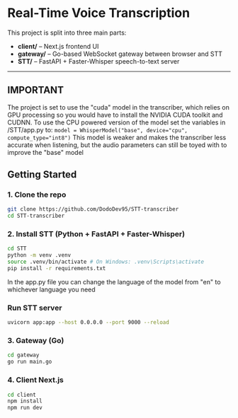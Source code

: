 ﻿# Real-Time Voice Transcription

This project is split into three main parts:

- **client/** – Next.js frontend UI
- **gateway/** – Go-based WebSocket gateway between browser and STT
- **STT/** – FastAPI + Faster-Whisper speech-to-text server

---

## IMPORTANT
The project is set to use the "cuda" model in the transcriber, which relies on GPU processing so you would have to install the NVIDIA CUDA toolkit and CUDNN.
To use the CPU powered version of the model set the variables in /STT/app.py to:
`
model = WhisperModel("base", device="cpu", compute_type="int8")
`
This model is weaker and makes the transcriber less accurate when listening, but the audio parameters can still be toyed with to improve the "base" model

## Getting Started

### 1. Clone the repo

```bash
git clone https://github.com/DodoDev95/STT-transcriber
cd STT-transcriber

```

### 2. Install STT (Python + FastAPI + Faster-Whisper)

```bash
cd STT
python -m venv .venv
source .venv/bin/activate # On Windows: .venv\Scripts\activate
pip install -r requirements.txt
```
In the app.py file you can change the language of the model from "en" to whichever language you need

### Run STT server

```bash
uvicorn app:app --host 0.0.0.0 --port 9000 --reload
```

### 3. Gateway (Go)

```bash
cd gateway
go run main.go
```

### 4. Client Next.js

```bash
cd client
npm install
npm run dev
```




